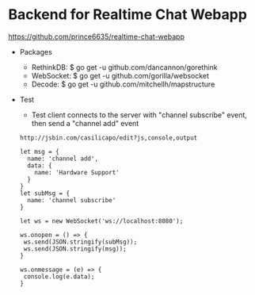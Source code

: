 # Backend for Realtime Chat Webapp
<https://github.com/prince6635/realtime-chat-webapp>

* Packages
    * RethinkDB: $ go get -u github.com/dancannon/gorethink
    * WebSocket: $ go get -u github.com/gorilla/websocket
    * Decode: $ go get -u github.com/mitchellh/mapstructure
    
* Test
    * Test client connects to the server with "channel subscribe" event, then send a "channel add" event
    ```
    http://jsbin.com/casilicapo/edit?js,console,output
    
    let msg = {
      name: 'channel add',
      data: {
        name: 'Hardware Support'
      }
    }
    let subMsg = {
      name: 'channel subscribe'
    }
    
    let ws = new WebSocket('ws://localhost:8080');
    
    ws.onopen = () => {
     ws.send(JSON.stringify(subMsg));
     ws.send(JSON.stringify(msg));
    }
    
    ws.onmessage = (e) => {
     console.log(e.data);
    }
    ```